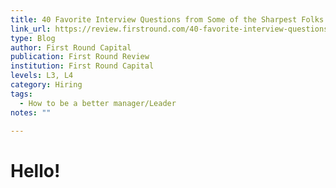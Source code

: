 ```yaml
---
title: 40 Favorite Interview Questions from Some of the Sharpest Folks We Know
link_url: https://review.firstround.com/40-favorite-interview-questions-from-some-of-the-sharpest-folks-we-know
type: Blog
author: First Round Capital
publication: First Round Review
institution: First Round Capital
levels: L3, L4
category: Hiring
tags:
  - How to be a better manager/Leader
notes: ""

---
```


# Hello!
